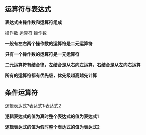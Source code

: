 ## 运算符与表达式

**表达式由操作数和运算符组成**

操作数 运算符 操作数

**一般有左右两个操作数的运算符是二元运算符**

**只有一个操作数的运算符是一元运算符**

**二元运算符有结合律，左结合是从右向左运算，右结合是从左向右运算**

**所有的运算符都有优先级，优先级越高越先计算**

## 条件运算符

逻辑表达式?表达式1:表达式2

**逻辑表达式的值为真时整个表达式的值为表达式1**

**逻辑表达式的值为假时整个表达式的值为表达式2**
